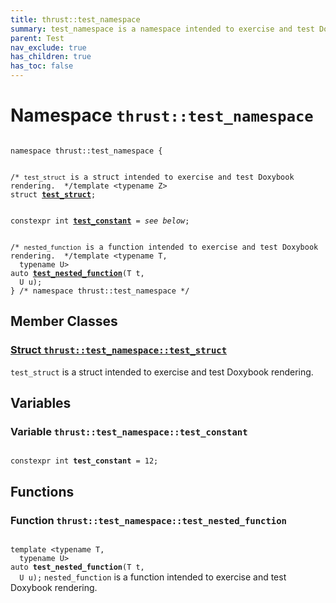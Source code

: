 ```yaml
---
title: thrust::test_namespace
summary: test_namespace is a namespace intended to exercise and test Doxybook rendering. 
parent: Test
nav_exclude: true
has_children: true
has_toc: false
---
```


# Namespace `thrust::test_namespace`

<code class="doxybook">
<span>namespace thrust::test&#95;namespace {</span>
<br>
<span class="doxybook-comment">/* <code>test&#95;struct</code> is a struct intended to exercise and test Doxybook rendering.  */</span><span>template &lt;typename Z&gt;</span>
<span>struct <b><a href="/api/classes/structthrust_1_1test__namespace_1_1test__struct.html">test&#95;struct</a></b>;</span>
<br>
<span>constexpr int <b><a href="/api/namespaces/namespacethrust_1_1test__namespace.html#variable-test_constant">test&#95;constant</a></b> = <i>see below</i>;</span>
<br>
<span class="doxybook-comment">/* <code>nested&#95;function</code> is a function intended to exercise and test Doxybook rendering.  */</span><span>template &lt;typename T,</span>
<span>&nbsp;&nbsp;typename U&gt;</span>
<span>auto </span><span><b><a href="/api/namespaces/namespacethrust_1_1test__namespace.html#function-test_nested_function">test&#95;nested&#95;function</a></b>(T t,</span>
<span>&nbsp;&nbsp;U u);</span>
<span>} /* namespace thrust::test&#95;namespace */</span>
</code>

## Member Classes

<h3 id="struct-thrust::test_namespace::test_struct">
<a href="/api/classes/structthrust_1_1test__namespace_1_1test__struct.html">Struct <code>thrust::test&#95;namespace::test&#95;struct</code>
</a>
</h3>

<code>test&#95;struct</code> is a struct intended to exercise and test Doxybook rendering. 


## Variables

<h3 id="variable-test_constant">
Variable <code>thrust::test&#95;namespace::test&#95;constant</code>
</h3>

<code class="doxybook">
<span>constexpr int <b>test_constant</b> = 12;</span></code>

## Functions

<h3 id="function-test_nested_function">
Function <code>thrust::test&#95;namespace::test&#95;nested&#95;function</code>
</h3>

<code class="doxybook">
<span>template &lt;typename T,</span>
<span>&nbsp;&nbsp;typename U&gt;</span>
<span>auto </span><span><b>test_nested_function</b>(T t,</span>
<span>&nbsp;&nbsp;U u);</span></code>
<code>nested&#95;function</code> is a function intended to exercise and test Doxybook rendering. 


